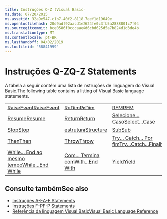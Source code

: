 ```yaml
---
title: Instruções Q-Z (Visual Basic)
ms.date: 07/20/2015
ms.assetid: 32a9e547-c1b7-40f2-8118-7eef1d19649e
ms.openlocfilehash: 20d9adf92aacd1e2624fe0c3fb5a2888801c7f04
ms.sourcegitcommit: bce0586f0cccaae6d6cbd625d5a7b824d1d3de4b
ms.translationtype: MT
ms.contentlocale: pt-BR
ms.lasthandoff: 04/02/2019
ms.locfileid: "58841999"
---
```

# <a name="q-z-statements"></a><span data-ttu-id="aa2ed-102">Instruções Q-Z</span><span class="sxs-lookup"><span data-stu-id="aa2ed-102">Q-Z Statements</span></span>
<span data-ttu-id="aa2ed-103">A tabela a seguir contém uma lista de instruções de linguagem do Visual Basic.</span><span class="sxs-lookup"><span data-stu-id="aa2ed-103">The following table contains a listing of Visual Basic language statements.</span></span>  
  
|||||  
|---|---|---|---|  
|[<span data-ttu-id="aa2ed-104">RaiseEvent</span><span class="sxs-lookup"><span data-stu-id="aa2ed-104">RaiseEvent</span></span>](../../../visual-basic/language-reference/statements/raiseevent-statement.md)|[<span data-ttu-id="aa2ed-105">ReDim</span><span class="sxs-lookup"><span data-stu-id="aa2ed-105">ReDim</span></span>](../../../visual-basic/language-reference/statements/redim-statement.md)|[<span data-ttu-id="aa2ed-106">REM</span><span class="sxs-lookup"><span data-stu-id="aa2ed-106">REM</span></span>](../../../visual-basic/language-reference/statements/rem-statement.md)|[<span data-ttu-id="aa2ed-107">RemoveHandler</span><span class="sxs-lookup"><span data-stu-id="aa2ed-107">RemoveHandler</span></span>](../../../visual-basic/language-reference/statements/removehandler-statement.md)|  
|[<span data-ttu-id="aa2ed-108">Resume</span><span class="sxs-lookup"><span data-stu-id="aa2ed-108">Resume</span></span>](../../../visual-basic/language-reference/statements/resume-statement.md)|[<span data-ttu-id="aa2ed-109">Return</span><span class="sxs-lookup"><span data-stu-id="aa2ed-109">Return</span></span>](../../../visual-basic/language-reference/statements/return-statement.md)|[<span data-ttu-id="aa2ed-110">Selecione... Caso</span><span class="sxs-lookup"><span data-stu-id="aa2ed-110">Select...Case</span></span>](../../../visual-basic/language-reference/statements/select-case-statement.md)|[<span data-ttu-id="aa2ed-111">Set</span><span class="sxs-lookup"><span data-stu-id="aa2ed-111">Set</span></span>](../../../visual-basic/language-reference/statements/set-statement.md)|  
|[<span data-ttu-id="aa2ed-112">Stop</span><span class="sxs-lookup"><span data-stu-id="aa2ed-112">Stop</span></span>](../../../visual-basic/language-reference/statements/stop-statement.md)|[<span data-ttu-id="aa2ed-113">estrutura</span><span class="sxs-lookup"><span data-stu-id="aa2ed-113">Structure</span></span>](../../../visual-basic/language-reference/statements/structure-statement.md)|[<span data-ttu-id="aa2ed-114">Sub</span><span class="sxs-lookup"><span data-stu-id="aa2ed-114">Sub</span></span>](../../../visual-basic/language-reference/statements/sub-statement.md)|[<span data-ttu-id="aa2ed-115">SyncLock</span><span class="sxs-lookup"><span data-stu-id="aa2ed-115">SyncLock</span></span>](../../../visual-basic/language-reference/statements/synclock-statement.md)|  
|[<span data-ttu-id="aa2ed-116">Then</span><span class="sxs-lookup"><span data-stu-id="aa2ed-116">Then</span></span>](../../../visual-basic/language-reference/statements/then-statement.md)|[<span data-ttu-id="aa2ed-117">Throw</span><span class="sxs-lookup"><span data-stu-id="aa2ed-117">Throw</span></span>](../../../visual-basic/language-reference/statements/throw-statement.md)|[<span data-ttu-id="aa2ed-118">Try... Catch... Por fim</span><span class="sxs-lookup"><span data-stu-id="aa2ed-118">Try...Catch...Finally</span></span>](../../../visual-basic/language-reference/statements/try-catch-finally-statement.md)|[<span data-ttu-id="aa2ed-119">Using</span><span class="sxs-lookup"><span data-stu-id="aa2ed-119">Using</span></span>](../../../visual-basic/language-reference/statements/using-statement.md)|  
|[<span data-ttu-id="aa2ed-120">While... End ao mesmo tempo</span><span class="sxs-lookup"><span data-stu-id="aa2ed-120">While...End While</span></span>](../../../visual-basic/language-reference/statements/while-end-while-statement.md)|[<span data-ttu-id="aa2ed-121">Com... Termina com</span><span class="sxs-lookup"><span data-stu-id="aa2ed-121">With...End With</span></span>](../../../visual-basic/language-reference/statements/with-end-with-statement.md)|[<span data-ttu-id="aa2ed-122">Yield</span><span class="sxs-lookup"><span data-stu-id="aa2ed-122">Yield</span></span>](../../../visual-basic/language-reference/statements/yield-statement.md)||  
  
## <a name="see-also"></a><span data-ttu-id="aa2ed-123">Consulte também</span><span class="sxs-lookup"><span data-stu-id="aa2ed-123">See also</span></span>

- [<span data-ttu-id="aa2ed-124">Instruções A-E</span><span class="sxs-lookup"><span data-stu-id="aa2ed-124">A-E Statements</span></span>](../../../visual-basic/language-reference/statements/a-e-statements.md)
- [<span data-ttu-id="aa2ed-125">Instruções F-P</span><span class="sxs-lookup"><span data-stu-id="aa2ed-125">F-P Statements</span></span>](../../../visual-basic/language-reference/statements/f-p-statements.md)
- [<span data-ttu-id="aa2ed-126">Referência da linguagem Visual Basic</span><span class="sxs-lookup"><span data-stu-id="aa2ed-126">Visual Basic Language Reference</span></span>](../../../visual-basic/language-reference/index.md)
